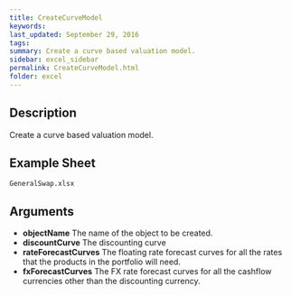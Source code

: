 ```yaml
---
title: CreateCurveModel
keywords:
last_updated: September 29, 2016
tags:
summary: Create a curve based valuation model.
sidebar: excel_sidebar
permalink: CreateCurveModel.html
folder: excel
---
```


## Description
Create a curve based valuation model.

<!--HUMAN EDIT START-->

<!--## Details-->

<!--HUMAN EDIT END-->

## Example Sheet

    GeneralSwap.xlsx

## Arguments

* **objectName** The name of the object to be created.
* **discountCurve** The discounting curve
* **rateForecastCurves** The floating rate forecast curves for all the rates that the products in the portfolio will need.
* **fxForecastCurves** The FX rate forecast curves for all the cashflow currencies other than the discounting currency.

<!--HUMAN EDIT START-->

<!--## Validation-->

<!--HUMAN EDIT END-->

